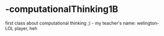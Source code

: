 # -computationalThinking1B
first class about computational thinking ;) - my teacher's name: welington- LOL player, heh
